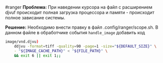 #ranger
**Проблема:**  При наведении курсора на файл с расширением djvuf происходит полная загрузка процессора и памяти - происходит полное зависание системы.

**Решение:**  Необходимо внести правку в файл .config/ranger/scope.sh.  В данном файле в обработчике события `handle_image` добавить код
```bash 
image/vnd.djvu)
	ddjvu -format=tiff -quality=90 -page=1 -size="${DEFAULT_SIZE}" \
	- "${IMAGE_CACHE_PATH}" < "${FILE_PATH}" \
	&& exit 6 || exit 1;;

